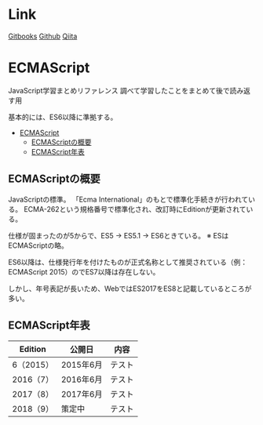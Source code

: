 # Link
[Gitbooks](https://masakz-kato.gitbooks.io/ecmascript/)
[Github](https://github.com/masakz-kato/ECMAScript)
[Qiita](https://qiita.com/masakz)

# ECMAScript
JavaScript学習まとめリファレンス
調べて学習したことをまとめて後で読み返す用

基本的には、ES6以降に準拠する。

<!-- TOC depthFrom:1 depthTo:6 withLinks:1 updateOnSave:1 orderedList:0 -->

- [ECMAScript](#ecmascript)
	- [ECMAScriptの概要](#ecmascript概要)
	- [ECMAScript年表](#ecmascript年表)

<!-- /TOC -->

## ECMAScriptの概要
JavaScriptの標準。
「Ecma International」のもとで標準化手続きが行われている。
ECMA-262という規格番号で標準化され、改訂時にEditionが更新されている。

仕様が固まったのが5からで、ES5 -> ES5.1 -> ES6ときている。
※ ESはECMAScriptの略。

ES6以降は、仕様発行年を付けたものが正式名称として推奨されている（例：ECMAScript 2015）のでES7以降は存在しない。

しかし、年号表記が長いため、WebではES2017をES8と記載しているところが多い。

## ECMAScript年表
| Edition   | 公開日    | 内容   |
| --------- | --------- | ------ |
| 6（2015） | 2015年6月 | テスト |
| 2016（7） | 2016年6月 | テスト |
| 2017（8） | 2017年6月 | テスト |
| 2018（9） | 策定中    | テスト |
